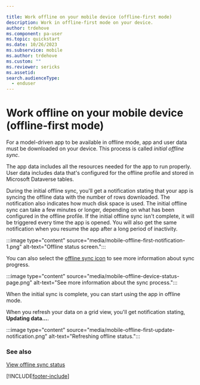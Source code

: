 ```yaml
---

title: Work offline on your mobile device (offline-first mode)
description: Work in offline-first mode on your device.
author: trdehove
ms.component: pa-user
ms.topic: quickstart
ms.date: 10/26/2023
ms.subservice: mobile
ms.author: trdehove
ms.custom: ""
ms.reviewer: sericks
ms.assetid: 
search.audienceType: 
  - enduser
---
```


# Work offline on your mobile device (offline-first mode)

For a model-driven app to be available in offline mode, app and user data must be downloaded on your device. This process is called *initial offline sync*.

The app data includes all the resources needed for the app to run properly. User data includes data that's configured for the offline profile and stored in Microsoft Dataverse tables.

During the initial offline sync, you'll get a notification stating that your app is syncing the offline data with the number of rows downloaded. The notification also indicates how much disk space is used. The initial offline sync can take a few minutes or longer, depending on what has been configured in the offline profile. If the initial offline sync isn't complete, it will be triggered every time the app is opened. You will also get the same notification when you resume the app after a long period of inactivity.

:::image type="content" source="media/mobile-offline-first-notification-1.png" alt-text="Offline status screen.":::

You can also select the [offline sync icon](offline-sync-icon.md) to see more information about sync progress.

:::image type="content" source="media/mobile-offline-device-status-page.png" alt-text="See more information about the sync process.":::

When the initial sync is complete, you can start using the app in offline mode.

When you refresh your data on a grid view, you'll get notification stating, **Updating data...**.

:::image type="content" source="media/mobile-offline-first-update-notification.png" alt-text="Refreshing offline status.":::

### See also

[View offline sync status](offline-sync-icon.md)





[!INCLUDE[footer-include](../includes/footer-banner.md)]
